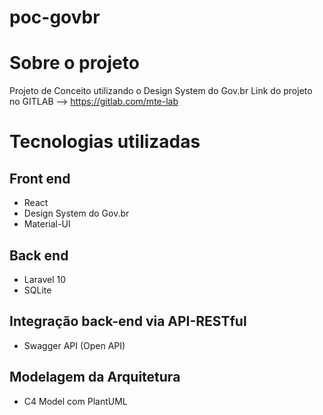 # poc-govbr
# Sobre o projeto
Projeto de Conceito utilizando o Design System do Gov.br
Link do projeto no GITLAB --> https://gitlab.com/mte-lab

# Tecnologias utilizadas
## Front end
- React
- Design System do Gov.br
- Material-UI

## Back end
- Laravel 10
- SQLite

## Integração back-end via API-RESTful 
- Swagger API (Open API)

## Modelagem da Arquitetura
- C4 Model com PlantUML
